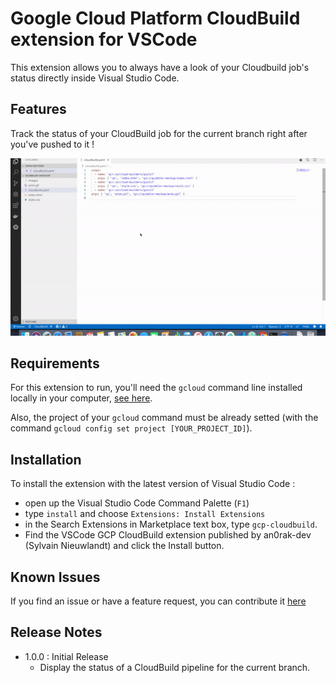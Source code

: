 # Google Cloud Platform CloudBuild extension for VSCode

This extension allows you to always have a look of your Cloudbuild job's status 
directly inside Visual Studio Code.

## Features

Track the status of your CloudBuild job for the current branch right after you've 
pushed to it !

![GCP CloudBuild on the fly check of Job status](assets/cloudbuild-demo.gif)


## Requirements

For this extension to run, you'll need the `gcloud` command line installed 
locally in your computer, [see here](https://cloud.google.com/sdk/install).

Also, the project of your `gcloud` command must be already setted (with the command
`gcloud config set project [YOUR_PROJECT_ID]`).

## Installation


To install the extension with the latest version of Visual Studio Code :
* open up the Visual Studio Code Command Palette (`F1`)
* type `install` and choose `Extensions: Install Extensions`
* in the Search Extensions in Marketplace text box, type `gcp-cloudbuild`. 
* Find the VSCode GCP CloudBuild extension published by an0rak-dev (Sylvain Nieuwlandt) and click the Install button. 

## Known Issues

If you find an issue or have a feature request, you can contribute it 
[here](https://github.com/an0rak-dev/vscode-gcp-cloudbuild/issues/new)

## Release Notes

* 1.0.0 : Initial Release
    * Display the status of a CloudBuild pipeline for the current branch.
